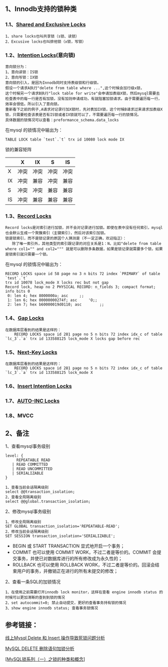 ## 1、Innodb支持的锁种类

### 1.1、[Shared and Exclusive Locks](https://dev.mysql.com/doc/refman/5.5/en/innodb-locking.html#innodb-shared-exclusive-locks) 

```mysql
1、share locks也叫共享锁（s锁、读锁）
2、Excusive locks也叫排他锁（x锁，写锁）
```

### 1.2、[Intention Locks](https://dev.mysql.com/doc/refman/5.5/en/innodb-locking.html#innodb-intention-locks)(意向锁)

```mysql
意向锁分为：
1、意向读锁：IS锁
2、意向写锁：IX锁
意向锁的引入，是因为Innodb同时支持表级锁和行级锁。
假设一个请求A执行"delete from table where ...",这个时候会加行级x锁，
这个时候另一个请求B执行"lock table for write"会申请加表级X锁，然后mysql需要去检查表中的每一行是否有加锁，没有加则申请成功，有就阻塞加锁请求。由于需要遍历每一行，效率会很低。所以引入了意向锁。
重新看下之前的例子,A请求对记录行加X锁时，先对表加IX锁，这个时候B请求过来请求加表级X锁，只需要检查该表是否有IS锁或者IX锁就可以了，不需要遍历每一行的锁情况。
具体数据的锁情况可以查看：preformance_schema.data_locks
```
在mysql 的锁情况中输出为：

```mysql
TABLE LOCK table `test`.`t` trx id 10080 lock mode IX
```

锁的兼容矩阵

|      | X    |  IX  | S    | IS   |
| -- | -- | -- | -- | -- |
| X    | 冲突 | 冲突 | 冲突 | 冲突 |
| IX   | 冲突 | 兼容 | 冲突 | 兼容 |
| S    | 冲突 | 冲突 | 兼容 | 兼容 |
| IS   | 冲突 | 兼容 | 兼容 | 兼容 |

### 1.3、[Record Locks](https://dev.mysql.com/doc/refman/5.5/en/innodb-locking.html#innodb-record-locks)

```mysql
Record locks是对索引进行加锁，并不会对记录进行加锁。即使在表中没有任何索引，mysql也会默认生成一个聚簇索引（主键索引），然后对该索引加锁。
锁是锁索引，而不是锁记录的原因个人猜测是（不一定正确，欢迎指正）：
   除了唯一索引外，其他类型的索引跟记录的对应关系是1：N，比如"delete from table where col1="" and col2=""" 就是可以删除多条数据，如果是锁记录就需要多个锁，如果是锁索引就只需要一个锁。
```

在mysql 的锁情况中输出为：

```mysql
RECORD LOCKS space id 58 page no 3 n bits 72 index `PRIMARY` of table `test`.`t` 
trx id 10078 lock_mode X locks rec but not gap
Record lock, heap no 2 PHYSICAL RECORD: n_fields 3; compact format; info bits 0
 0: len 4; hex 8000000a; asc     ;;
 1: len 6; hex 00000000274f; asc     'O;;
 2: len 7; hex b60000019d0110; asc        ;;
```

### 1.4、[Gap Locks](https://dev.mysql.com/doc/refman/5.5/en/innodb-locking.html#innodb-gap-locks)

```mysql
在数据库层看到的结果是这样的：
    RECORD LOCKS space id 281 page no 5 n bits 72 index idx_c of table `lc_3`.`a` trx id 133588125 lock_mode X locks gap before rec 
```

### 1.5、[Next-Key Locks](https://dev.mysql.com/doc/refman/5.5/en/innodb-locking.html#innodb-next-key-locks)

```mysql
在数据库层看到的结果是这样的：
    RECORD LOCKS space id 281 page no 5 n bits 72 index idx_c of table `lc_3`.`a` trx id 133588125 lock_mode X
```

### 1.6、[Insert Intention Locks](https://dev.mysql.com/doc/refman/5.5/en/innodb-locking.html#innodb-insert-intention-locks)

### 1.7、[AUTO-INC Locks](https://dev.mysql.com/doc/refman/5.5/en/innodb-locking.html#innodb-auto-inc-locks)

### 1.8、MVCC

## 2、备注

1、查看mysql事务级别

```
level: {
     REPEATABLE READ
   | READ COMMITTED
   | READ UNCOMMITTED
   | SERIALIZABLE
}
```
```mysql
1、查看当前会话隔离级别
select @@transaction_isolation;
2、查看全局隔离级别
select @@global.transaction_isolation;
```
2、修改mysql事务级别
```mysql
1、修改全局隔离级别
SET GLOBAL transaction_isolation='REPEATABLE-READ';
2、修改当前会话隔离级别
SET SESSION transaction_isolation='SERIALIZABLE';
```

- BEGIN 或 START TRANSACTION 显式地开启一个事务；
- COMMIT 也可以使用 COMMIT WORK，不过二者是等价的。COMMIT 会提交事务，并使已对数据库进行的所有修改成为永久性的；
- ROLLBACK 也可以使用 ROLLBACK WORK，不过二者是等价的。回滚会结束用户的事务，并撤销正在进行的所有未提交的修改；


2、查看一条SQL的加锁情况
```mysql
1、在使用之前需要打开innodb lock monitor，这样在查看 engine innodb status 的时候可以更加清晰的查到到锁的情况
2、set autocommit=0; 禁止自动提交，更好的查看事务持有锁的情况
3、show engine innodb status; 查看事务锁情况
```


## 参考链接：

[线上Mysql Delete 和 Insert 操作导致死锁问题分析](https://ketao1989.github.io/2014/10/09/Mysql-Delete-Insert-Deadlock-Analyse/)

[MySQL DELETE 删除语句加锁分析](http://www.fordba.com/lock-analyse-of-delete.html)

[[MySQL锁系列（一）之锁的种类和概念](https://keithlan.github.io/2017/06/05/innodb_locks_1/)]

